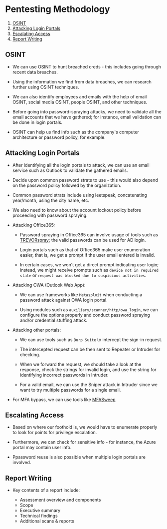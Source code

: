 # Pentesting Methodology

1. [OSINT](#osint)
2. [Attacking Login Portals](#attacking-login-portals)
3. [Escalating Access](#escalating-access)
4. [Report Writing](#report-writing)

## OSINT

* We can use OSINT to hunt breached creds - this includes going through recent data breaches.

* Using the information we find from data breaches, we can research further using OSINT techniques.

* We can also identify employees and emails with the help of email OSINT, social media OSINT, people OSINT, and other techniques.

* Before going into password-spraying attacks, we need to validate all the email accounts that we have gathered; for instance, email validation can be done in login portals.

* OSINT can help us find info such as the company's computer architecture or password policy, for example.

## Attacking Login Portals

* After identifying all the login portals to attack, we can use an email service such as Outlook to validate the gathered emails.

* Decide upon common password strats to use - this would also depend on the password policy followed by the organization.

* Common password strats include using leetspeak, concatenating year/month, using the city name, etc.

* We also need to know about the account lockout policy before proceeding with password spraying.

* Attacking Office365:

  * Password spraying in Office365 can involve usage of tools such as [TREVORspray](https://github.com/blacklanternsecurity/TREVORspray); the valid passwords can be used for AD login.

  * Login portals such as that of Office365 make user enumeration easier, that is, we get a prompt if the user email entered is invalid.

  * In certain cases, we won't get a direct prompt indicating user login; instead, we might receive prompts such as ```device not in required state``` or ```request was blocked due to suspicious activities```.

* Attacking OWA (Outlook Web App):

  * We can use frameworks like ```Metasploit``` when conducting a password attack against OWA login portal.

  * Using modules such as ```auxiliary/scanner/http/owa_login```, we can configure the options properly and conduct password spraying and/or credential stuffing attack.

* Attacking other portals:

  * We can use tools such as ```Burp Suite``` to intercept the sign-in request.

  * The intercepted request can be then sent to Repeater or Intruder for checking.

  * When we forward the request, we should take a look at the response, check the strings for invalid login, and use the string for identifying incorrect passwords in Intruder.

  * For a valid email, we can use the Sniper attack in Intruder since we want to try multiple passwords for a single email.

* For MFA bypass, we can use tools like [MFASweep](https://github.com/dafthack/MFASweep)

## Escalating Access

* Based on where our foothold is, we would have to enumerate properly to look for points for privilege escalation.

* Furthermore, we can check for sensitive info - for instance, the Azure portal may contain user info.

* Ppassword reuse is also possible when multiple login portals are involved.

## Report Writing

* Key contents of a report include:

  * Assessment overview and components
  * Scope
  * Executive summary
  * Technical findings
  * Additional scans & reports
